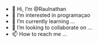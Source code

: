 - 👋 Hi, I’m @Raulnathan
- 👀 I’m interested in programaçao 
- 🌱 I’m currently learning ...
- 💞️ I’m looking to collaborate on ...
- 📫 How to reach me ...

<!---
Raulnathan/Raulnathan is a ✨ special ✨ repository because its `README.md` (this file) appears on your GitHub profile.
You can click the Preview link to take a look at your changes.
--->
